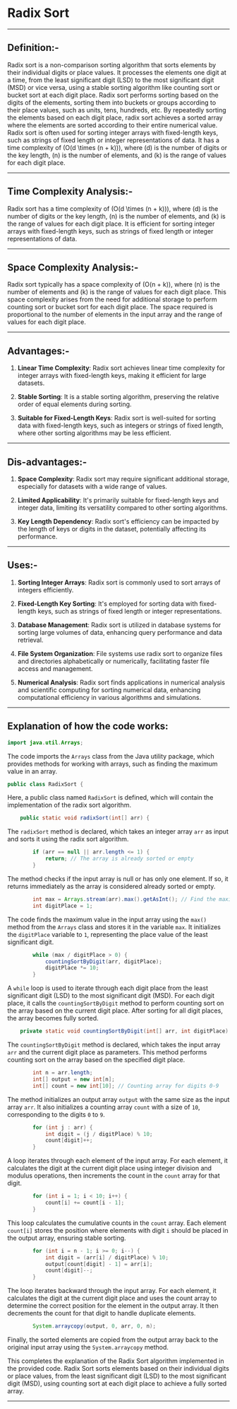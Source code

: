 #  Radix Sort
-----

## Definition:-

Radix sort is a non-comparison sorting algorithm that sorts elements by their individual digits or place values. It processes the elements one digit at a time, from the least significant digit (LSD) to the most significant digit (MSD) or vice versa, using a stable sorting algorithm like counting sort or bucket sort at each digit place. Radix sort performs sorting based on the digits of the elements, sorting them into buckets or groups according to their place values, such as units, tens, hundreds, etc.
By repeatedly sorting the elements based on each digit place, radix sort achieves a sorted array where the elements are sorted according to their entire numerical value. Radix sort is often used for sorting integer arrays with fixed-length keys, such as strings of fixed length or integer representations of data. It has a time complexity of \(O(d \times (n + k))\), where \(d\) is the number of digits or the key length, \(n\) is the number of elements, and \(k\) is the range of values for each digit place.

-----

## Time Complexity Analysis:-

Radix sort has a time complexity of \(O(d \times (n + k))\), where \(d\) is the number of digits or the key length, \(n\) is the number of elements, and \(k\) is the range of values for each digit place. It is efficient for sorting integer arrays with fixed-length keys, such as strings of fixed length or integer representations of data.

-----

## Space Complexity Analysis:-

Radix sort typically has a space complexity of \(O(n + k)\), where \(n\) is the number of elements and \(k\) is the range of values for each digit place. This space complexity arises from the need for additional storage to perform counting sort or bucket sort for each digit place. The space required is proportional to the number of elements in the input array and the range of values for each digit place.

-----

## Advantages:-

1. **Linear Time Complexity**: Radix sort achieves linear time complexity for integer arrays with fixed-length keys, making it efficient for large datasets.
  
2. **Stable Sorting**: It is a stable sorting algorithm, preserving the relative order of equal elements during sorting.
  
3. **Suitable for Fixed-Length Keys**: Radix sort is well-suited for sorting data with fixed-length keys, such as integers or strings of fixed length, where other sorting algorithms may be less efficient.

----

## Dis-advantages:-

1. **Space Complexity**: Radix sort may require significant additional storage, especially for datasets with a wide range of values.

2. **Limited Applicability**: It's primarily suitable for fixed-length keys and integer data, limiting its versatility compared to other sorting algorithms.

3. **Key Length Dependency**: Radix sort's efficiency can be impacted by the length of keys or digits in the dataset, potentially affecting its performance.

-----

## Uses:-

1. **Sorting Integer Arrays**: Radix sort is commonly used to sort arrays of integers efficiently.

2. **Fixed-Length Key Sorting**: It's employed for sorting data with fixed-length keys, such as strings of fixed length or integer representations.

3. **Database Management**: Radix sort is utilized in database systems for sorting large volumes of data, enhancing query performance and data retrieval.

4. **File System Organization**: File systems use radix sort to organize files and directories alphabetically or numerically, facilitating faster file access and management.

5. **Numerical Analysis**: Radix sort finds applications in numerical analysis and scientific computing for sorting numerical data, enhancing computational efficiency in various algorithms and simulations.

-----

## Explanation of how the code works:

```java
import java.util.Arrays;
```
The code imports the `Arrays` class from the Java utility package, which provides methods for working with arrays, such as finding the maximum value in an array.

```java
public class RadixSort {
```
Here, a public class named `RadixSort` is defined, which will contain the implementation of the radix sort algorithm.

```java
    public static void radixSort(int[] arr) {
```
The `radixSort` method is declared, which takes an integer array `arr` as input and sorts it using the radix sort algorithm.

```java
        if (arr == null || arr.length <= 1) {
            return; // The array is already sorted or empty
        }
```
The method checks if the input array is null or has only one element. If so, it returns immediately as the array is considered already sorted or empty.

```java
        int max = Arrays.stream(arr).max().getAsInt(); // Find the maximum value
        int digitPlace = 1;
```
The code finds the maximum value in the input array using the `max()` method from the `Arrays` class and stores it in the variable `max`. It initializes the `digitPlace` variable to `1`, representing the place value of the least significant digit.

```java
        while (max / digitPlace > 0) {
            countingSortByDigit(arr, digitPlace);
            digitPlace *= 10;
        }
```
A `while` loop is used to iterate through each digit place from the least significant digit (LSD) to the most significant digit (MSD). For each digit place, it calls the `countingSortByDigit` method to perform counting sort on the array based on the current digit place. After sorting for all digit places, the array becomes fully sorted.

```java
    private static void countingSortByDigit(int[] arr, int digitPlace) {
```
The `countingSortByDigit` method is declared, which takes the input array `arr` and the current digit place as parameters. This method performs counting sort on the array based on the specified digit place.

```java
        int n = arr.length;
        int[] output = new int[n];
        int[] count = new int[10]; // Counting array for digits 0-9
```
The method initializes an output array `output` with the same size as the input array `arr`. It also initializes a counting array `count` with a size of `10`, corresponding to the digits `0` to `9`.

```java
        for (int j : arr) {
            int digit = (j / digitPlace) % 10;
            count[digit]++;
        }
```
A loop iterates through each element of the input array. For each element, it calculates the digit at the current digit place using integer division and modulus operations, then increments the count in the `count` array for that digit.

```java
        for (int i = 1; i < 10; i++) {
            count[i] += count[i - 1];
        }
```
This loop calculates the cumulative counts in the `count` array. Each element `count[i]` stores the position where elements with digit `i` should be placed in the output array, ensuring stable sorting.

```java
        for (int i = n - 1; i >= 0; i--) {
            int digit = (arr[i] / digitPlace) % 10;
            output[count[digit] - 1] = arr[i];
            count[digit]--;
        }
```
The loop iterates backward through the input array. For each element, it calculates the digit at the current digit place and uses the count array to determine the correct position for the element in the output array. It then decrements the count for that digit to handle duplicate elements.

```java
        System.arraycopy(output, 0, arr, 0, n);
```
Finally, the sorted elements are copied from the output array back to the original input array using the `System.arraycopy` method.

This completes the explanation of the Radix Sort algorithm implemented in the provided code. Radix Sort sorts elements based on their individual digits or place values, from the least significant digit (LSD) to the most significant digit (MSD), using counting sort at each digit place to achieve a fully sorted array.

-----